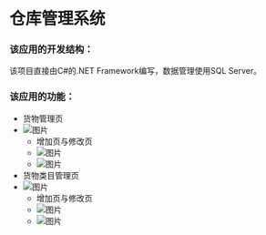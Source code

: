 # 仓库管理系统

### 该应用的开发结构：
该项目直接由C#的.NET Framework编写，数据管理使用SQL Server。
  
### 该应用的功能：
  - 货物管理页
  - ![图片](https://user-images.githubusercontent.com/48896152/146923434-791ff8a1-9c2e-42b9-a61f-31f4949b5ff4.png)
    - 增加页与修改页
    - ![图片](https://user-images.githubusercontent.com/48896152/146923400-fc01caf9-92b1-4f04-a0ab-15d0206d3785.png)
    - ![图片](https://user-images.githubusercontent.com/48896152/146923345-ba266f0e-98c3-435c-a7f3-46c192eb1553.png)
  - 货物类目管理页
  - ![图片](https://user-images.githubusercontent.com/48896152/146923455-ad8305cd-a272-49c6-a08d-9d9c8cfebf3e.png)
    - 增加页与修改页
    - ![图片](https://user-images.githubusercontent.com/48896152/146923368-193dcad5-aa42-45ac-868e-4994e74b293e.png)
    - ![图片](https://user-images.githubusercontent.com/48896152/146923478-5b0d7119-186d-44bf-9443-18695819b0a9.png)
